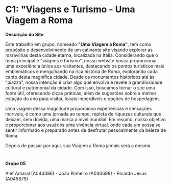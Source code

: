 # C1: "Viagens e Turismo - Uma Viagem a Roma

**Descrição do Site**

Este trabalho em grupo, nomeado **"Uma Viagem a Roma"**, tem como propósito o desenvolvimento de um cativante site visando explorar as maravilhas desta cidade eterna, localizada na Itália. Considerando que o tema principal é "viagens e turismo", nosso website busca proporcionar uma experiência única aos visitantes, destacando os pontos turísticos mais emblemáticos e mergulhando na rica história de Roma, explorando cada canto desta magnífica cidade. Desde os monumentos históricos até às "piazza", nossa intenção é criar algo que envolva e revele a grandiosidade cultural e patrimonial da cidade. Com isso, buscamos tornar o site uma fonte útil, oferecendo dicas práticas, além de sugestões sobre a melhor estação do ano para visitar, locais imperdíveis e opções de hospedagem.

Uma viagem dessa magnitude proporciona experiências e sensações incríveis, é como uma jornada ao tempo, repleta de riquezas culturais que deixam, sem dúvida, uma marca a nível mundial. Em resumo, nosso objetivo é proporcionar aos usuários uma vivência virtual, onde cada um possa se sentir informado e preparado antes de desfrutar pessoalmente da beleza de Roma.

Depois de passar por aqui, sua Viagem a Roma jamais será a mesma.

#

**Grupo 05**

Alef Amaral (A044396) - João Pinheiro (A040698) - Ricardo Jesus (A045879)
